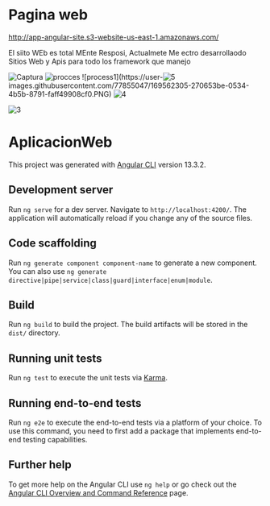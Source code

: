 # Pagina web
http://app-angular-site.s3-website-us-east-1.amazonaws.com/

El siito WEb es total MEnte Resposi, Actualmete Me ectro desarrollaodo Sitios Web y Apis para todo los framework que manejo


![Captura](https://user-images.githubusercontent.com/77855047/169562243-dcf2d3d6-fa5a-4196-91f2-34ffbd5692f3.PNG)
![procces](https://user-images.githubusercontent.com/77855047/169562290-d129c76b-1a07-4aa7-8caa-60d9efeda36c.PNG)
![process1](https://user-![5](https://user-images.githubusercontent.com/77855047/169562401-c59added-7c44-4a1f-aeca-9378f652232c.PNG)
images.githubusercontent.com/77855047/169562305-270653be-0534-4b5b-8791-faff49908cf0.PNG)
![4](https://user-images.githubusercontent.com/77855047/169562371-b524ecdb-7816-47f8-b34a-a14e76ca2b95.PNG)

![3](https://user-images.githubusercontent.com/77855047/169562363-5caf2581-be4c-467b-a476-f8ba3f419a31.PNG)


# AplicacionWeb

This project was generated with [Angular CLI](https://github.com/angular/angular-cli) version 13.3.2.

## Development server

Run `ng serve` for a dev server. Navigate to `http://localhost:4200/`. The application will automatically reload if you change any of the source files.

## Code scaffolding

Run `ng generate component component-name` to generate a new component. You can also use `ng generate directive|pipe|service|class|guard|interface|enum|module`.

## Build

Run `ng build` to build the project. The build artifacts will be stored in the `dist/` directory.

## Running unit tests

Run `ng test` to execute the unit tests via [Karma](https://karma-runner.github.io).

## Running end-to-end tests

Run `ng e2e` to execute the end-to-end tests via a platform of your choice. To use this command, you need to first add a package that implements end-to-end testing capabilities.

## Further help

To get more help on the Angular CLI use `ng help` or go check out the [Angular CLI Overview and Command Reference](https://angular.io/cli) page.
